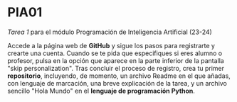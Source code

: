 # PIA01
<p><i>Tarea 1</i> para el módulo Programación de Inteligencia Artificial (23-24)</p>
<p>Accede a la página web de <b>GitHub</b> y sigue los pasos para registrarte y crearte una cuenta. Cuando se te pida que especifiques si eres alumno o profesor, pulsa en la opción que aparece en la parte inferior de la pantalla "skip personalization". Tras concluir el proceso de registro, crea tu primer <b>repositorio</b>, incluyendo, de momento, un archivo Readme en el que añadas, con lenguaje de marcación, una breve explicación de la tarea, y un archivo sencillo "Hola Mundo" en el <b>lenguaje de programación Python</b>. </p>
